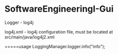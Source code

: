 # SoftwareEngineeringI-Gui

Logger - log4j

log4j.xml - log4j configuration file, must be located at src/main/java/log4j2.xml

=====usage
LoggingManager.logger.info("info");

